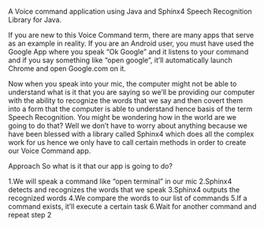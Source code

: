 A Voice command application using Java and Sphinx4 Speech Recognition Library for Java.

If you are new to this Voice Command term, there are many apps that serve as an example in reality. If you are an Android user, you must have used the Google App where you speak “Ok Google” and it listens to your command and if you say something like “open google”, it’ll automatically launch Chrome and open Google.com on it.


Now when you speak into your mic, the computer might not be able to understand what is it that you are saying so we’ll be providing our computer with the ability to recognize the words that we say and then covert them into a form that the computer is able to understand hence basis of the term Speech Recognition. You might be wondering how in the world are we going to do that? Well we don’t have to worry about anything because we have  been blessed with a library called Sphinx4 which does all the complex work for us hence we only have to call certain methods in order to create our Voice Command app.

Approach
So what is it that our app is going to do?

1.We will speak a command like “open terminal” in our mic
2.Sphinx4 detects and recognizes the words that we speak
3.Sphinx4 outputs the recognized words
4.We compare the words to our list of commands
5.If a command exists, it’ll execute a certain task
6.Wait for another command and repeat step 2

